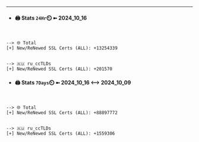 

---
- #### 🖨️ **Stats** `24Hr`⏲️ ➼ 2024_10_16
```console


--> 🌐 Total
[+] New/ReNewed SSL Certs (ALL): +13254339


--> 🇷🇺 ru_ccTLDs
[+] New/ReNewed SSL Certs (ALL): +201570

```

- #### 🖨️ **Stats** `7Days`⏲️ ➼ 2024_10_16 <--> 2024_10_09
```console


--> 🌐 Total
[+] New/ReNewed SSL Certs (ALL): +88897772


--> 🇷🇺 ru_ccTLDs
[+] New/ReNewed SSL Certs (ALL): +1559306

```

